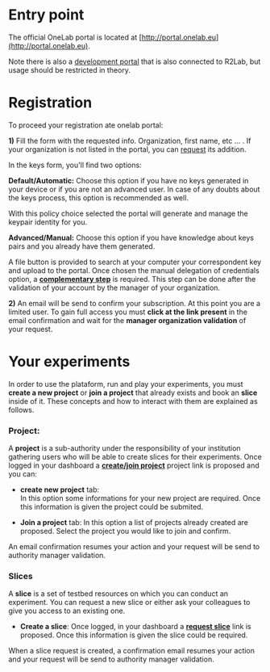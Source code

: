 # Entry point
The official OneLab portal is located at [http://portal.onelab.eu](http://portal.onelab.eu).

Note there is also a [development portal](http://dev.myslice.info) that is also connected to R2Lab, but usage should be restricted in theory.

# Registration
To proceed your registration ate onelab portal:

**1)** Fill the form with the requested info. Organization, first name, etc ... . If your organization is not listed in the portal, you can [request](https://portal.onelab.eu/portal/join) its addition.

In the keys form, you'll find two options:

**Default/Automatic:** Choose this option if you have no keys generated in your device or if you are not an advanced user. In case of any doubts about the keys process, this option is recommended as well.

With this policy choice selected the portal will generate and manage the keypair identity for you.

**Advanced/Manual:** Choose this option if you have knowledge about keys pairs and you already have them generated.

A file button is provided to search at your computer your correspondent key and upload to the portal.
Once chosen the manual delegation of credentials option, a **[complementary step](https://portal.onelab.eu/portal/manual_delegation)** is required. This step can be done after the validation of your account by the manager of your organization.

**2)** An email will be send to confirm your subscription. At this point you are a limited user. To gain full access you must **click at the link present** in the email confirmation and wait for the **manager organization validation** of your request.

# Your experiments
In order to use the plataform, run and play your experiments, you must **create a new project** or **join a project** that already exists and book an **slice** inside of it. These concepts and how to interact with them are explained as follows.

### Project:
A **project** is a sub-authority under the responsibility of your institution gathering users who will be able to create slices for their experiments.
Once logged in your dashboard a **[create/join project](https://portal.onelab.eu/portal/project_request/)**  project link is proposed and you can:

- **create new project** tab:  
In this option some informations for your new project are required.
Once this information is given the project could be submited.

- **Join a project** tab:
In this option a list of projects already created are proposed. Select the project you would like to join and confirm. 

An email confirmation resumes your action and your request will be send to authority manager validation.

### Slices
A **slice** is a set of testbed resources on which you can conduct an experiment. You can request a new slice or either ask your colleagues to give you access to an existing one.

- **Create a slice**:
Once logged, in your dashboard a **[request slice](https://portal.onelab.eu/portal/slice_request/)** link is proposed. 
Once this information is given the slice could be required.

When a slice request is created, a confirmation email resumes your action and your request will be send to authority manager validation.
